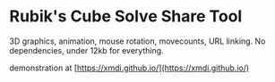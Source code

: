 # Rubik's Cube Solve Share Tool
3D graphics, animation, mouse rotation, movecounts, URL linking.
No dependencies, under 12kb for everything.

demonstration at [https://xmdi.github.io/](https://xmdi.github.io/)
